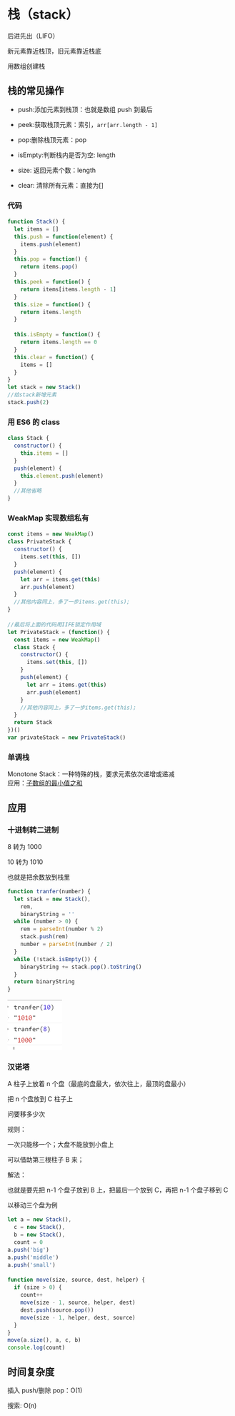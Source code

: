 # 栈（stack）

后进先出（LIFO）

新元素靠近栈顶，旧元素靠近栈底

用数组创建栈

## 栈的常见操作

- push:添加元素到栈顶：也就是数组 push 到最后

- peek:获取栈顶元素：索引，`arr[arr.length - 1]`

- pop:删除栈顶元素：pop

- isEmpty:判断栈内是否为空: length

- size: 返回元素个数：length

- clear: 清除所有元素：直接为[]

### 代码

```js
function Stack() {
  let items = []
  this.push = function(element) {
    items.push(element)
  }
  this.pop = function() {
    return items.pop()
  }
  this.peek = function() {
    return items[items.length - 1]
  }
  this.size = function() {
    return items.length
  }

  this.isEmpty = function() {
    return items.length == 0
  }
  this.clear = function() {
    items = []
  }
}
let stack = new Stack()
//给stack新增元素
stack.push(2)
```

### 用 ES6 的 class

```js
class Stack {
  constructor() {
    this.items = []
  }
  push(element) {
    this.element.push(element)
  }
  //其他省略
}
```

### WeakMap 实现数组私有

```js
const items = new WeakMap()
class PrivateStack {
  constructor() {
    items.set(this, [])
  }
  push(element) {
    let arr = items.get(this)
    arr.push(element)
  }
  //其他内容同上，多了一步items.get(this);
}

//最后将上面的代码用IIFE锁定作用域
let PrivateStack = (function() {
  const items = new WeakMap()
  class Stack {
    constructor() {
      items.set(this, [])
    }
    push(element) {
      let arr = items.get(this)
      arr.push(element)
    }
    //其他内容同上，多了一步items.get(this);
  }
  return Stack
})()
var privateStack = new PrivateStack()
```
### 单调栈  
Monotone Stack：一种特殊的栈，要求元素依次递增或递减  
应用：[子数组的最小值之和](../leetcode/907.md)
## 应用

### 十进制转二进制

8 转为 1000

10 转为 1010

也就是把余数放到栈里

```js
function tranfer(number) {
  let stack = new Stack(),
    rem,
    binaryString = ''
  while (number > 0) {
    rem = parseInt(number % 2)
    stack.push(rem)
    number = parseInt(number / 2)
  }
  while (!stack.isEmpty()) {
    binaryString += stack.pop().toString()
  }
  return binaryString
}
```

![](../images/bf6871802d5a18ef17490e8929cc826a.png)

### 汉诺塔

A 柱子上放着 n 个盘（最底的盘最大，依次往上，最顶的盘最小）

把 n 个盘放到 C 柱子上

问要移多少次

规则：

一次只能移一个；大盘不能放到小盘上

可以借助第三根柱子 B 来；

解法：

也就是要先把 n-1 个盘子放到 B 上，把最后一个放到 C，再把 n-1 个盘子移到 C

以移动三个盘为例

```js
let a = new Stack(),
  c = new Stack(),
  b = new Stack(),
  count = 0
a.push('big')
a.push('middle')
a.push('small')

function move(size, source, dest, helper) {
  if (size > 0) {
    count++
    move(size - 1, source, helper, dest)
    dest.push(source.pop())
    move(size - 1, helper, dest, source)
  }
}
move(a.size(), a, c, b)
console.log(count)
```

## 时间复杂度

插入 push/删除 pop：O(1)

搜索: O(n)
